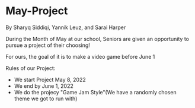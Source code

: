 # May-Project
By Sharyq Siddiqi, Yannik Leuz, and Sarai Harper

During the Month of May at our school, Seniors are given an opportunity to pursue a project of their choosing!

For ours, the goal of it is to make a video game before June 1

Rules of our Project:
- We start Project May 8, 2022
- We end by June 1, 2022
- We do the projecy "Game Jam Style"(We have a randomly chosen theme we got to run with)

